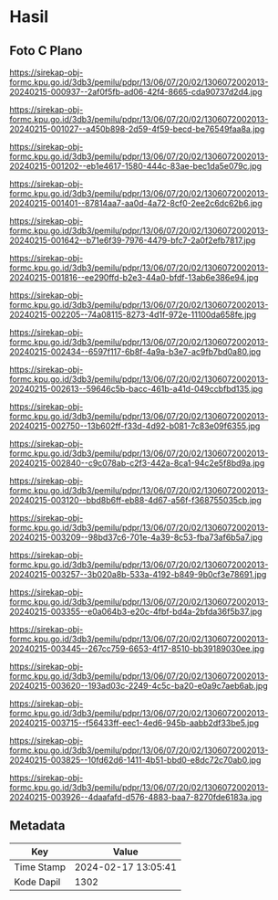 # Hasil

## Foto C Plano

https://sirekap-obj-formc.kpu.go.id/3db3/pemilu/pdpr/13/06/07/20/02/1306072002013-20240215-000937--2af0f5fb-ad06-42f4-8665-cda90737d2d4.jpg

https://sirekap-obj-formc.kpu.go.id/3db3/pemilu/pdpr/13/06/07/20/02/1306072002013-20240215-001027--a450b898-2d59-4f59-becd-be76549faa8a.jpg

https://sirekap-obj-formc.kpu.go.id/3db3/pemilu/pdpr/13/06/07/20/02/1306072002013-20240215-001202--eb1e4617-1580-444c-83ae-bec1da5e079c.jpg

https://sirekap-obj-formc.kpu.go.id/3db3/pemilu/pdpr/13/06/07/20/02/1306072002013-20240215-001401--87814aa7-aa0d-4a72-8cf0-2ee2c6dc62b6.jpg

https://sirekap-obj-formc.kpu.go.id/3db3/pemilu/pdpr/13/06/07/20/02/1306072002013-20240215-001642--b71e6f39-7976-4479-bfc7-2a0f2efb7817.jpg

https://sirekap-obj-formc.kpu.go.id/3db3/pemilu/pdpr/13/06/07/20/02/1306072002013-20240215-001816--ee290ffd-b2e3-44a0-bfdf-13ab6e386e94.jpg

https://sirekap-obj-formc.kpu.go.id/3db3/pemilu/pdpr/13/06/07/20/02/1306072002013-20240215-002205--74a08115-8273-4d1f-972e-11100da658fe.jpg

https://sirekap-obj-formc.kpu.go.id/3db3/pemilu/pdpr/13/06/07/20/02/1306072002013-20240215-002434--6597f117-6b8f-4a9a-b3e7-ac9fb7bd0a80.jpg

https://sirekap-obj-formc.kpu.go.id/3db3/pemilu/pdpr/13/06/07/20/02/1306072002013-20240215-002613--59646c5b-bacc-461b-a41d-049ccbfbd135.jpg

https://sirekap-obj-formc.kpu.go.id/3db3/pemilu/pdpr/13/06/07/20/02/1306072002013-20240215-002750--13b602ff-f33d-4d92-b081-7c83e09f6355.jpg

https://sirekap-obj-formc.kpu.go.id/3db3/pemilu/pdpr/13/06/07/20/02/1306072002013-20240215-002840--c9c078ab-c2f3-442a-8ca1-94c2e5f8bd9a.jpg

https://sirekap-obj-formc.kpu.go.id/3db3/pemilu/pdpr/13/06/07/20/02/1306072002013-20240215-003120--bbd8b6ff-eb88-4d67-a56f-f368755035cb.jpg

https://sirekap-obj-formc.kpu.go.id/3db3/pemilu/pdpr/13/06/07/20/02/1306072002013-20240215-003209--98bd37c6-701e-4a39-8c53-fba73af6b5a7.jpg

https://sirekap-obj-formc.kpu.go.id/3db3/pemilu/pdpr/13/06/07/20/02/1306072002013-20240215-003257--3b020a8b-533a-4192-b849-9b0cf3e78691.jpg

https://sirekap-obj-formc.kpu.go.id/3db3/pemilu/pdpr/13/06/07/20/02/1306072002013-20240215-003355--e0a064b3-e20c-4fbf-bd4a-2bfda36f5b37.jpg

https://sirekap-obj-formc.kpu.go.id/3db3/pemilu/pdpr/13/06/07/20/02/1306072002013-20240215-003445--267cc759-6653-4f17-8510-bb39189030ee.jpg

https://sirekap-obj-formc.kpu.go.id/3db3/pemilu/pdpr/13/06/07/20/02/1306072002013-20240215-003620--193ad03c-2249-4c5c-ba20-e0a9c7aeb6ab.jpg

https://sirekap-obj-formc.kpu.go.id/3db3/pemilu/pdpr/13/06/07/20/02/1306072002013-20240215-003715--f56433ff-eec1-4ed6-945b-aabb2df33be5.jpg

https://sirekap-obj-formc.kpu.go.id/3db3/pemilu/pdpr/13/06/07/20/02/1306072002013-20240215-003825--10fd62d6-1411-4b51-bbd0-e8dc72c70ab0.jpg

https://sirekap-obj-formc.kpu.go.id/3db3/pemilu/pdpr/13/06/07/20/02/1306072002013-20240215-003926--4daafafd-d576-4883-baa7-8270fde6183a.jpg


## Metadata

| Key        | Value               |
| ---------- | ------------------- |
| Time Stamp | 2024-02-17 13:05:41 |
| Kode Dapil | 1302                |



